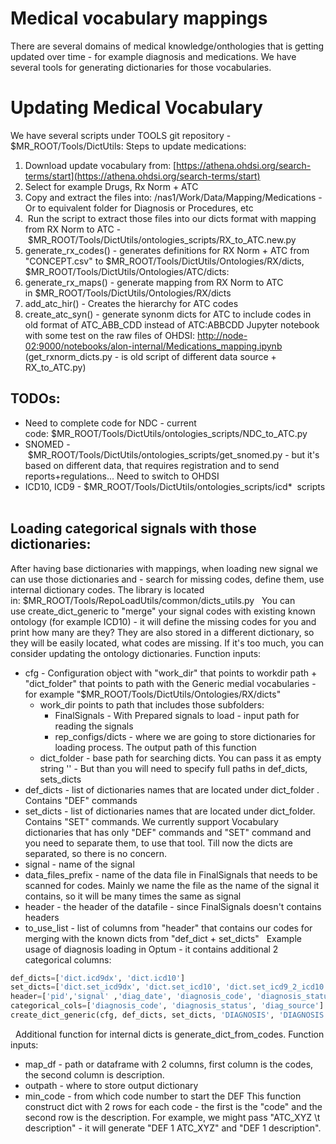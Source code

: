 # Medical vocabulary mappings
There are several domains of medical knowledge/onthologies that is getting updated over time - for example diagnosis and medications.
We have several tools for generating dictionaries for those vocabularies.
 
# Updating Medical Vocabulary
We have several scripts under TOOLS git repository - $MR_ROOT/Tools/DictUtils:
Steps to update medications:

1. Download update vocabulary from: [https://athena.ohdsi.org/search-terms/start](https://athena.ohdsi.org/search-terms/start)
2. Select for example Drugs, Rx Norm + ATC
3. Copy and extract the files into: /nas1/Work/Data/Mapping/Medications - Or to equivalent folder for Diagnosis or Procedures, etc
4.  Run the script to extract those files into our dicts format with mapping from RX Norm to ATC - $MR_ROOT/Tools/DictUtils/ontologies_scripts/RX_to_ATC.new.py 
5. generate_rx_codes() - generates definitions for RX Norm + ATC from "CONCEPT.csv" to $MR_ROOT/Tools/DictUtils/Ontologies/RX/dicts, $MR_ROOT/Tools/DictUtils/Ontologies/ATC/dicts: 
6. generate_rx_maps() - generate mapping from RX Norm to ATC in $MR_ROOT/Tools/DictUtils/Ontologies/RX/dicts
7. add_atc_hir() - Creates the hierarchy for ATC codes
8. create_atc_syn() - generate synonm dicts for ATC to include codes in old format of ATC_ABB_CDD instead of ATC:ABBCDD
Jupyter notebook with some test on the raw files of OHDSI: [http://node-02:9000/notebooks/alon-internal/Medications_mapping.ipynb](http://node-02:9000/notebooks/alon-internal/Medications_mapping.ipynb)
 
(get_rxnorm_dicts.py - is old script of different data source + RX_to_ATC.py)
## TODOs:
- Need to complete code for NDC - current code: $MR_ROOT/Tools/DictUtils/ontologies_scripts/NDC_to_ATC.py
- SNOMED - $MR_ROOT/Tools/DictUtils/ontologies_scripts/get_snomed.py - but it's based on different data, that requires registration and to send reports+regulations... Need to switch to OHDSI 
- ICD10, ICD9 - $MR_ROOT/Tools/DictUtils/ontologies_scripts/icd*  scripts
 
## Loading categorical signals with those dictionaries:
After having base dictionaries with mappings, when loading new signal we can use those dictionaries and - search for missing codes, define them, use internal dictionary codes.
The library is located in: $MR_ROOT/Tools/RepoLoadUtils/common/dicts_utils.py
 
You can use create_dict_generic to "merge" your signal codes with existing known ontology (for example ICD10) - it will define the missing codes for you and print how many are they? They are also stored in a different dictionary, so they will be easily located, what codes are missing. If it's too much, you can consider updating the ontology dictionaries.
Function inputs:

- cfg - Configuration object with "work_dir" that points to workdir path + "dict_folder" that points to path with the Generic medial vocabularies - for example "$MR_ROOT/Tools/DictUtils/Ontologies/RX/dicts"
    - work_dir points to path that includes those subfolders:
        - FinalSignals - With Prepared signals to load - input path for reading the signals
        - rep_configs/dicts - where we are going to store dictionaries for loading process. The output path of this function
    - dict_folder - base path for searching dicts. You can pass it as empty string '' - But than you will need to specify full paths in def_dicts, sets_dicts
- def_dicts - list of dictionaries names that are located under dict_folder . Contains "DEF" commands
- set_dicts - list of dictionaries names that are located under dict_folder. Contains "SET" commands. We currently support Vocabulary dictionaries that has only "DEF" commands and "SET" command and you need to separate them, to use that tool. Till now the dicts are separated, so there is no concern.
- signal - name of the signal
- data_files_prefix - name of the data file in FinalSignals that needs to be scanned for codes. Mainly we name the file as the name of the signal it contains, so it will be many times the same as signal
- header - the header of the datafile - since FinalSignals doesn't contains headers
- to_use_list - list of columns from "header" that contains our codes for merging with the known dicts from "def_dict + set_dicts"
 
Example usage of diagnosis loading in Optum - it contains additional 2 categorical columns:
```python
def_dicts=['dict.icd9dx', 'dict.icd10']
set_dicts=['dict.set_icd9dx', 'dict.set_icd10', 'dict.set_icd9_2_icd10']
header=['pid','signal' ,'diag_date', 'diagnosis_code', 'diagnosis_status', 'diag_source']
categorical_cols=['diagnosis_code', 'diagnosis_status', 'diag_source']
create_dict_generic(cfg, def_dicts, set_dicts, 'DIAGNOSIS', 'DIAGNOSIS', header, categorical_cols)
```
 
Additional function for internal dicts is generate_dict_from_codes. Function inputs:

- map_df - path or dataframe with 2 columns, first column is the codes, the second column is description. 
- outpath - where to store output dictionary
- min_code - from which code number to start the DEF
This function construct dict with 2 rows for each code - the first is the "code" and the second row is the description.
For example, we might pass "ATC_XYZ \t description" - it will generate "DEF 1 ATC_XYZ" and "DEF 1 description". 
 
 
